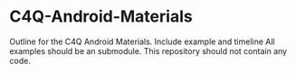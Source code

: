 # C4Q-Android-Materials
Outline for the C4Q Android Materials. Include example and timeline
All examples should be an submodule.
This repository should not contain any code.
